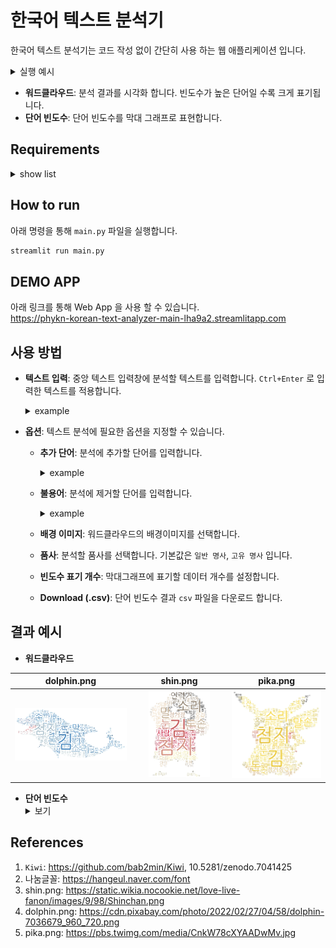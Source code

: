 # 한국어 텍스트 분석기  

한국어 텍스트 분석기는 코드 작성 없이 간단히 사용 하는 웹 애플리케이션 입니다.  

<details>
  <summary>실행 예시</summary>
  <figure>
      <img src="image/example.png">  
  </figure>
</details>  

- **워드클라우드**: 분석 결과를 시각화 합니다. 빈도수가 높은 단어일 수록 크게 표기됩니다.
- **단어 빈도수**: 단어 빈도수를 막대 그래프로 표현합니다.

## Requirements  

<details>
  <summary>show list</summary>  
  
  - numpy
  - pandas
  - Pillow
  - altair
  - streamlit
  - wordcloud
  - kiwipiepy
</details>  

## How to run
아래 명령을 통해 `main.py` 파일을 실행합니다.
```python
streamlit run main.py
```

## DEMO APP
아래 링크를 통해 Web App 을 사용 할 수 있습니다.  
https://phykn-korean-text-analyzer-main-lha9a2.streamlitapp.com

## 사용 방법
- **텍스트 입력**: 중앙 텍스트 입력창에 분석할 텍스트를 입력합니다. `Ctrl+Enter` 로 입력한 텍스트를 적용합니다.  
  <details>
    <summary>example</summary>  
    <figure>
      <img src="image/input.png">
    </figure>
  </details>

- **옵션**: 텍스트 분석에 필요한 옵션을 지정할 수 있습니다.
    - **추가 단어**: 분석에 추가할 단어를 입력합니다.
      <details>
        <summary>example</summary>   
        <figure>
          <img src="image/add.png">  
        </figure>
      </details>  

    - **불용어**: 분석에 제거할 단어를 입력합니다.  
      <details>
        <summary>example</summary>   
        <figure>
          <img src="image/remove.png">  
        </figure>
      </details>  

    - **배경 이미지**: 워드클라우드의 배경이미지를 선택합니다.
    - **품사**: 분석할 품사를 선택합니다. 기본값은 `일반 명사`, `고유 명사` 입니다.
    - **빈도수 표기 개수**: 막대그래프에 표기할 데이터 개수를 설정합니다.
    - **Download (.csv)**: 단어 빈도수 결과 `csv` 파일을 다운로드 합니다.

## 결과 예시
- **워드클라우드**  

| dolphin.png | shin.png | pika.png |
| :---: | :---: | :---: |
| <img src="image/dolphin.png" width="130%"> | <img src="image/shin.png" width="70%"> | <img src="image/pika.png" width="100%"> |

- **단어 빈도수**  
  <details>
    <summary>보기</summary>   
      <figure>
        <img src="image/frequency.png">  
      </figure>
  </details>  

## References
1. `Kiwi`: https://github.com/bab2min/Kiwi, 10.5281/zenodo.7041425
2. 나눔글꼴: https://hangeul.naver.com/font  
3. shin.png: https://static.wikia.nocookie.net/love-live-fanon/images/9/98/Shinchan.png
4. dolphin.png: https://cdn.pixabay.com/photo/2022/02/27/04/58/dolphin-7036679_960_720.png
5. pika.png: https://pbs.twimg.com/media/CnkW78cXYAADwMv.jpg
